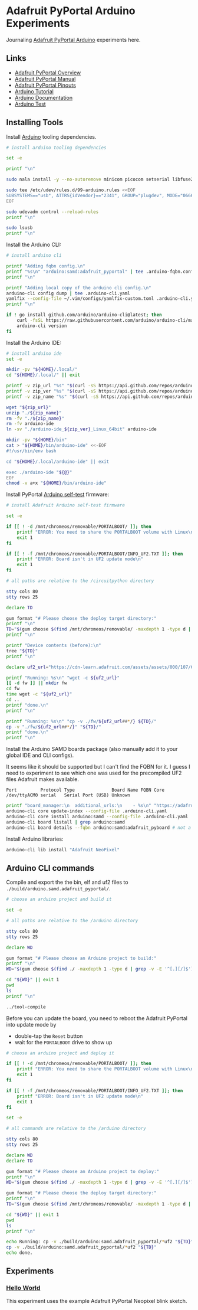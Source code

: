 # Adafruit PyPortal Arduino Experiments

Journaling [Adafruit PyPortal Arduino](https://learn.adafruit.com/adafruit-pyportal/setup) experiments here.

## Links

- [Adafruit PyPortal Overview](https://learn.adafruit.com/adafruit-pyportal)
- [Adafruit PyPortal Manual](https://cdn-learn.adafruit.com/downloads/pdf/adafruit-pyportal.pdf)
- [Adafruit PyPortal Pinouts](https://learn.adafruit.com/adafruit-pyportal/pinouts)
- [Arduino Tutorial](https://learn.adafruit.com/adafruit-pyportal/setup)
- [Arduino Documentation](https://docs.arduino.cc/)
- [Arduino Test](https://learn.adafruit.com/adafruit-pyportal/arduino-test)

## Installing Tools

Install [Arduino](https://docs.arduino.cc/software/ide/) tooling dependencies.

```bash { background=false category=setup-arduino closeTerminalOnSuccess=true excludeFromRunAll=true interactive=true interpreter=bash name=arduino-install-dependencies promptEnv=true terminalRows=10 }
# install arduino tooling dependencies

set -e

printf "\n"

sudo nala install -y --no-autoremove minicom picocom setserial libfuse2

sudo tee /etc/udev/rules.d/99-arduino.rules <<EOF
SUBSYSTEMS=="usb", ATTRS{idVendor}=="2341", GROUP="plugdev", MODE="0666"
EOF

sudo udevadm control --reload-rules
printf "\n"

sudo lsusb
printf "\n"
```

Install the Arduino CLI:

```bash { background=false category=setup-arduino closeTerminalOnSuccess=true excludeFromRunAll=true interactive=true interpreter=bash name=arduino-install-cli promptEnv=true terminalRows=10 }
# install arduino cli

printf "Adding fqbn config.\n"
printf "%s\n" "arduino:samd:adafruit_pyportal" | tee .arduino-fqbn.conf
printf "\n"

printf "Adding local copy of the arduino cli config.\n"
arduino-cli config dump | tee .arduino-cli.yaml
yamlfix --config-file ~/.vim/configs/yamlfix-custom.toml .arduino-cli.yaml
printf "\n"

if ! go install github.com/arduino/arduino-cli@latest; then
    curl -fsSL https://raw.githubusercontent.com/arduino/arduino-cli/master/install.sh | BINDIR="${HOME}/bin" sh
    arduino-cli version
fi
```

Install the Arduino IDE:

```bash { background=false category=setup-arduino closeTerminalOnSuccess=true excludeFromRunAll=true interactive=true interpreter=bash name=arduino-install-ide promptEnv=true terminalRows=10 }
# install arduino ide
set -e

mkdir -pv "${HOME}/.local/"
cd "${HOME}/.local/" || exit

printf -v zip_url "%s" "$(curl -sS https://api.github.com/repos/arduino/arduino-ide/releases/latest | jq -r '.assets[].browser_download_url' | grep '_Linux_64bit.zip$')"
printf -v zip_ver "%s" "$(curl -sS https://api.github.com/repos/arduino/arduino-ide/releases/latest | jq -r '.name')"
printf -v zip_name "%s" "$(curl -sS https://api.github.com/repos/arduino/arduino-ide/releases/latest | jq -r '.assets[].name' | grep Linux_64bit.zip)"

wget "${zip_url}"
unzip "./${zip_name}"
rm -fv "./${zip_name}"
rm -fv arduino-ide
ln -sv "./arduino-ide_${zip_ver}_Linux_64bit" arduino-ide

mkdir -pv "${HOME}/bin"
cat > "${HOME}/bin/arduino-ide" <<-EOF
#!/usr/bin/env bash

cd "${HOME}/.local/arduino-ide" || exit

exec ./arduino-ide "${@}"
EOF
chmod -v a+x "${HOME}/bin/arduino-ide"
```

Install PyPortal [Arduino self-test](https://learn.adafruit.com/adafruit-pyportal/arduino-test) firmware:

```bash { background=false category=setup-arduino closeTerminalOnSuccess=true excludeFromRunAll=true interactive=true interpreter=bash name=arduino-install-selftest promptEnv=true terminalRows=25 }
# install Adafruit Arduino self-test firmware

set -e

if [[ ! -d /mnt/chromeos/removable/PORTALBOOT/ ]]; then
    printf "ERROR: You need to share the PORTALBOOT volume with Linux\n"
    exit 1
fi

if [[ ! -f /mnt/chromeos/removable/PORTALBOOT/INFO_UF2.TXT ]]; then
    printf "ERROR: Board isn't in UF2 update mode\n"
    exit 1
fi

# all paths are relative to the /circuitpython directory

stty cols 80
stty rows 25

declare TD

gum format "# Please choose the deploy target directory:"
printf "\n"
TD="$(gum choose $(find /mnt/chromeos/removable/ -maxdepth 1 -type d | grep -v -E '^/mnt/chromeos/removable/$'))"
printf "\n"

printf "Device contents (before):\n"
tree "${TD}"
printf "\n"

declare uf2_url="https://cdn-learn.adafruit.com/assets/assets/000/107/658/original/PyPortal_Self_Test.UF2"

printf "Running: %s\n" "wget -c ${uf2_url}"
[[ -d fw ]] || mkdir fw
cd fw
time wget -c "${uf2_url}"
cd ..
printf "done.\n"
printf "\n"

printf "Running: %s\n" "cp -v ./fw/${uf2_url##*/} ${TD}/"
cp -v "./fw/${uf2_url##*/}" "${TD}/"
printf "done.\n"
printf "\n"
```

Install the Arduino SAMD boards package (also manually add it to your global IDE and CLI configs).

It seems like it should be supported but I can't find the FQBN for it.
I guess I need to experiment to see which one was used for the precompiled UF2 files Adafruit makes available.

```text
Port         Protocol Type              Board Name FQBN Core
/dev/ttyACM0 serial   Serial Port (USB) Unknown
```

```bash { background=false category=setup-arduino closeTerminalOnSuccess=true excludeFromRunAll=true interactive=true interpreter=bash name=arduino-install-board promptEnv=true terminalRows=10 }
printf "board_manager:\n  additional_urls:\n    - %s\n" "https://adafruit.github.io/arduino-board-index/package_adafruit_index.json" | tee .arduino-cli.yaml
arduino-cli core update-index --config-file .arduino-cli.yaml
arduino-cli core install arduino:samd --config-file .arduino-cli.yaml
arduino-cli board listall | grep arduino:samd
arduino-cli board details --fqbn arduino:samd:adafruit_pyboard # not a device query
```

Install Arduino libraries:

```bash { background=false category=setup-arduino closeTerminalOnSuccess=true excludeFromRunAll=true interactive=true interpreter=bash name=arduino-install-libraries promptEnv=true terminalRows=10 }
arduino-cli lib install "Adafruit NeoPixel"
```

## Arduino CLI commands

Compile and export the the bin, elf and uf2 files to `./build/arduino.samd.adafruit_pyportal/`.

```bash { background=false category=build-arduino closeTerminalOnSuccess=true excludeFromRunAll=true interactive=true interpreter=bash name=arduino-cli-compile promptEnv=true terminalRows=25 }
# choose an arduino project and build it

set -e

# all paths are relative to the /arduino directory

stty cols 80
stty rows 25

declare WD

gum format "# Please choose an Arduino project to build:"
printf "\n"
WD="$(gum choose $(find ./ -maxdepth 1 -type d | grep -v -E '^[.][/]$'))"

cd "${WD}" || exit 1
pwd
ls
printf "\n"

../tool-compile
```

Before you can update the board, you need to reboot the Adafruit PyPortal into update mode by

- double-tap the `Reset` button
- wait for the `PORTALBOOT` drive to show up

```bash { background=false category=deploy-arduino closeTerminalOnSuccess=true excludeFromRunAll=true interactive=true interpreter=bash name=arduino-cli-upload promptEnv=true terminalRows=25 }
# choose an arduino project and deploy it

if [[ ! -d /mnt/chromeos/removable/PORTALBOOT/ ]]; then
    printf "ERROR: You need to share the PORTALBOOT volume with Linux\n"
    exit 1
fi

if [[ ! -f /mnt/chromeos/removable/PORTALBOOT/INFO_UF2.TXT ]]; then
    printf "ERROR: Board isn't in UF2 update mode\n"
    exit 1
fi

set -e

# all commands are relative to the /arduino directory

stty cols 80
stty rows 25

declare WD
declare TD

gum format "# Please choose an Arduino project to deploy:"
printf "\n"
WD="$(gum choose $(find ./ -maxdepth 1 -type d | grep -v -E '^[.][/]$'))"

gum format "# Please choose the deploy target directory:"
printf "\n"
TD="$(gum choose $(find /mnt/chromeos/removable/ -maxdepth 1 -type d | grep -v -E '^/mnt/chromeos/removable/$'))"

cd "${WD}" || exit 1
pwd
ls
printf "\n"

echo Running: cp -v ./build/arduino:samd.adafruit_pyportal/*uf2 "${TD}"
cp -v ./build/arduino:samd.adafruit_pyportal/*uf2 "${TD}"
echo done.
```

## Experiments

### [Hello World](helloworld/)

This experiment uses the example Adafruit PyPortal Neopixel blink sketch.

